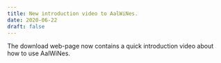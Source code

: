 ```yaml
---
title: New introduction video to AalWiNes.
date: 2020-06-22
draft: false
---
```


The download web-page now contains a quick introduction video about how to use AalWiNes. 
